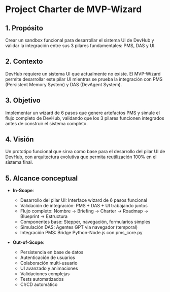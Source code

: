 # Project Charter de MVP-Wizard

## 1. Propósito

Crear un sandbox funcional para desarrollar el sistema UI de DevHub y validar la integración entre sus 3 pilares fundamentales: PMS, DAS y UI.

## 2. Contexto

DevHub requiere un sistema UI que actualmente no existe. El MVP-Wizard permite desarrollar este pilar UI mientras se prueba la integración con PMS (Persistent Memory System) y DAS (DevAgent System).

## 3. Objetivo

Implementar un wizard de 6 pasos que genere artefactos PMS y simule el flujo completo de DevHub, validando que los 3 pilares funcionen integrados antes de construir el sistema completo.

## 4. Visión

Un prototipo funcional que sirva como base para el desarrollo del pilar UI de DevHub, con arquitectura evolutiva que permita reutilización 100% en el sistema final.

## 5. Alcance conceptual

* **In-Scope**:

  * Desarrollo del pilar UI: Interface wizard de 6 pasos funcional
  * Validación de integración: PMS + DAS + UI trabajando juntos
  * Flujo completo: Nombre → Briefing → Charter → Roadmap → Blueprint → Estructura
  * Componentes base: Stepper, navegación, formularios simples
  * Simulación DAS: Agentes GPT via navegador (temporal)
  * Integración PMS: Bridge Python-Node.js con pms_core.py
* **Out-of-Scope**:

  * Persistencia en base de datos
  * Autenticación de usuarios
  * Colaboración multi-usuario
  * UI avanzado y animaciones
  * Validaciones complejas
  * Tests automatizados
  * CI/CD automático
